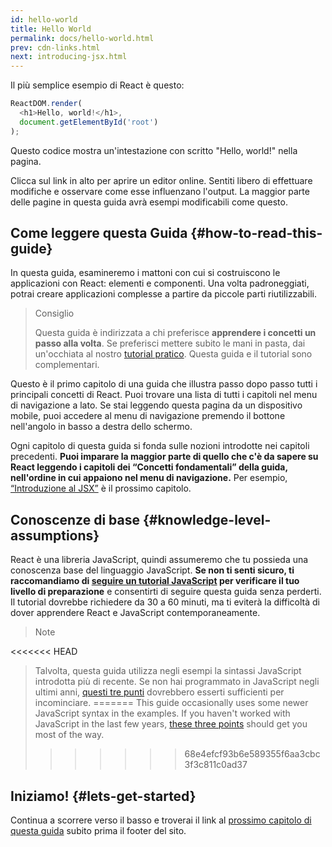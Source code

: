 ```yaml
---
id: hello-world
title: Hello World
permalink: docs/hello-world.html
prev: cdn-links.html
next: introducing-jsx.html
---
```


Il più semplice esempio di React è questo:

```js
ReactDOM.render(
  <h1>Hello, world!</h1>,
  document.getElementById('root')
);
```

Questo codice mostra un'intestazione con scritto "Hello, world!" nella pagina.

[](codepen://hello-world)

Clicca sul link in alto per aprire un editor online. Sentiti libero di effettuare modifiche e osservare come esse influenzano l'output. La maggior parte delle pagine in questa guida avrà esempi modificabili come questo.


## Come leggere questa Guida {#how-to-read-this-guide}

In questa guida, esamineremo i mattoni con cui si costruiscono le applicazioni con React: elementi e componenti. Una volta padroneggiati, potrai creare applicazioni complesse a partire da piccole parti riutilizzabili.

>Consiglio
>
>Questa guida è indirizzata a chi preferisce **apprendere i concetti un passo alla volta**. Se preferisci mettere subito le mani in pasta, dai un'occhiata al nostro [tutorial pratico](/tutorial/tutorial.html). Questa guida e il tutorial sono complementari.

Questo è il primo capitolo di una guida che illustra passo dopo passo tutti i principali concetti di React. Puoi trovare una lista di tutti i capitoli nel menu di navigazione a lato. Se stai leggendo questa pagina da un dispositivo mobile, puoi accedere al menu di navigazione premendo il bottone nell'angolo in basso a destra dello schermo.

Ogni capitolo di questa guida si fonda sulle nozioni introdotte nei capitoli precedenti. **Puoi imparare la maggior parte di quello che c'è da sapere su React leggendo i capitoli dei “Concetti fondamentali” della guida, nell'ordine in cui appaiono nel menu di navigazione.** Per esempio, [“Introduzione al JSX”](/docs/introducing-jsx.html) è il prossimo capitolo.

## Conoscenze di base {#knowledge-level-assumptions}

React è una libreria JavaScript, quindi assumeremo che tu possieda una conoscenza base del linguaggio JavaScript. **Se non ti senti sicuro, ti raccomandiamo di [seguire un tutorial JavaScript](https://developer.mozilla.org/en-US/docs/Web/JavaScript/A_re-introduction_to_JavaScript) per verificare il tuo livello di preparazione** e consentirti di seguire questa guida senza perderti. Il tutorial dovrebbe richiedere da 30 a 60 minuti, ma ti eviterà la difficoltà di dover apprendere React e JavaScript contemporaneamente.

>Note
>
<<<<<<< HEAD
>Talvolta, questa guida utilizza negli esempi la sintassi JavaScript introdotta più di recente. Se non hai programmato in JavaScript negli ultimi anni, [questi tre punti](https://gist.github.com/gaearon/683e676101005de0add59e8bb345340c) dovrebbero esserti sufficienti per incominciare.
=======
>This guide occasionally uses some newer JavaScript syntax in the examples. If you haven't worked with JavaScript in the last few years, [these three points](https://gist.github.com/gaearon/683e676101005de0add59e8bb345340c) should get you most of the way.
>>>>>>> 68e4efcf93b6e589355f6aa3cbc3f3c811c0ad37


## Iniziamo! {#lets-get-started}

Continua a scorrere verso il basso e troverai il link al [prossimo capitolo di questa guida](/docs/introducing-jsx.html) subito prima il footer del sito.


